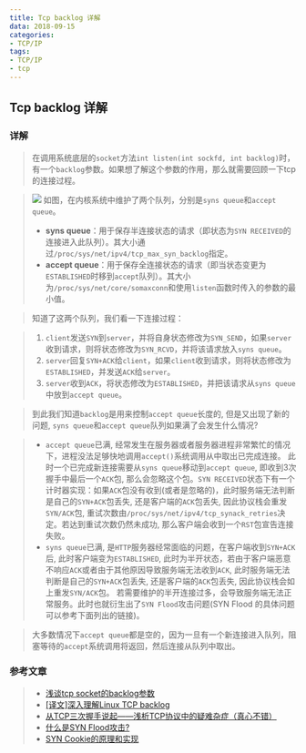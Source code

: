 ```yaml
---
title: Tcp backlog 详解
data: 2018-09-15
categories:
- TCP/IP
tags:
- TCP/IP
- tcp
---
```


## Tcp backlog 详解

### 详解

> 在调用系统底层的`socket`方法`int listen(int sockfd, int backlog)`时，有一个`backlog`参数。如果想了解这个参数的作用，那么就需要回顾一下tcp的连接过程。

> ![](https://leeyusky.github.io/assets/images/tcp_backlog.png)
> 如图，在内核系统中维护了两个队列，分别是`syns queue`和`accept queue`。
> 
> * **syns queue**：用于保存半连接状态的请求（即状态为`SYN RECEIVED`的连接进入此队列）。其大小通过`/proc/sys/net/ipv4/tcp_max_syn_backlog`指定。
> * **accept queue**：用于保存全连接状态的请求（即当状态变更为`ESTABLISHED`时移到`accept`队列）。其大小为`/proc/sys/net/core/somaxconn`和使用`listen`函数时传入的参数的最小值。

> 知道了这两个队列，我们看一下连接过程：

> 1. `client`发送`SYN`到`server`，并将自身状态修改为`SYN_SEND`，如果`server`收到请求，则将状态修改为`SYN_RCVD`，并将该请求放入`syns queue`。
> 2. `server`回复`SYN+ACK`给`client`，如果`client`收到请求，则将状态修改为`ESTABLISHED`，并发送`ACK`给`server`。 
> 3. `server`收到`ACK`，将状态修改为`ESTABLISHED`，并把该请求从`syns queue`中放到`accept queue`。

> 到此我们知道`backlog`是用来控制`accept queue`长度的, 但是又出现了新的问题, `syns queue`和`accept queue`队列如果满了会发生什么情况?

> * `accept queue`已满, 经常发生在服务器或者服务器进程非常繁忙的情况下，进程没法足够快地调用`accept()`系统调用从中取出已完成连接。 此时一个已完成新连接需要从`syns queue`移动到`accept queue`, 即收到3次握手中最后一个`ACK`包, 那么会忽略这个包。`SYN RECEIVED`状态下有一个计时器实现：如果`ACK`包没有收到(或者是忽略的)，此时服务端无法判断是自己的`SYN+ACK`包丢失, 还是客户端的`ACK`包丢失, 因此协议栈会重发`SYN/ACK`包, 重试次数由`/proc/sys/net/ipv4/tcp_synack_retries`决定。若达到重试次数仍然未成功, 那么客户端会收到一个`RST`包宣告连接失败。
> * `syns queue`已满, 是`HTTP`服务器经常面临的问题，在客户端收到`SYN+ACK`后, 此时客户端变为`ESTABLISHED`, 此时为半开状态，若由于客户端恶意不响应`ACK`或者由于其他原因导致服务端无法收到`ACK`, 此时服务端无法判断是自己的`SYN+ACK`包丢失, 还是客户端的`ACK`包丢失, 因此协议栈会如上重发`SYN/ACK`包。 若需要维护的半开连接过多，会导致服务端无法正常服务。此时也就衍生出了`SYN Flood`攻击问题(SYN Flood 的具体问题可以参考下面列出的链接)。

> 大多数情况下`accept queue`都是空的，因为一旦有一个新连接进入队列，阻塞等待的`accept`系统调用将返回，然后连接从队列中取出。

### 参考文章

> * [浅谈tcp socket的backlog参数](https://blog.csdn.net/oyueyang1/article/details/80451535)
> * [[译文]深入理解Linux TCP backlog](https://www.jianshu.com/p/7fde92785056)
> * [从TCP三次握手说起——浅析TCP协议中的疑难杂症（真心不错）](https://blog.csdn.net/changyourmind/article/details/53127100)
> * [什么是SYN Flood攻击?](https://www.cnblogs.com/popduke/p/5823801.html#3ref)
> * [SYN Cookie的原理和实现](https://blog.csdn.net/zhangskd/article/details/16986931)